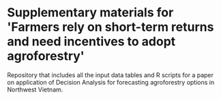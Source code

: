 # Supplementary materials for 'Farmers rely on short-term returns and need incentives to adopt agroforestry'

Repository that includes all the input data tables and R scripts for a paper on application of Decision Analysis for forecasting agroforestry options in Northwest Vietnam.

